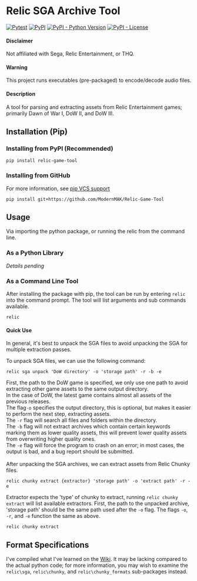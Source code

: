 # Relic SGA Archive Tool
[![Pytest](https://github.com/ModernMAK/Relic-Game-Tool/actions/workflows/pytest.yml/badge.svg)](https://github.com/ModernMAK/Relic-Game-Tool/actions/workflows/pytest.yml)
[![PyPI](https://img.shields.io/pypi/v/relic-game-tool)](https://pypi.org/project/relic-game-tool/)
[![PyPI - Python Version](https://img.shields.io/pypi/pyversions/relic-game-tool)](https://www.python.org/downloads/)
[![PyPI - License](https://img.shields.io/pypi/l/relic-game-tool)](https://github.com/ModernMAK/Relic-Game-Tool/blob/main/LICENSE.txt)
#### Disclaimer
Not affiliated with Sega, Relic Entertainment, or THQ.
#### Warning
This project runs executables (pre-packaged) to encode/decode audio files.
#### Description
A tool for parsing and extracting assets from Relic Entertainment games; primarily Dawn of War I, DoW II, and DoW III. 

## Installation (Pip)
### Installing from PyPI (Recommended)
```
pip install relic-game-tool
```
### Installing from GitHub
For more information, see [pip VCS support](https://pip.pypa.io/en/stable/topics/vcs-support/#git)
```
pip install git+https://github.com/ModernMAK/Relic-Game-Tool
```

## Usage
Via importing the python package, or running the relic from the command line.<br>
### As a Python Library
*Details pending*

### As a Command Line Tool
After installing the package with pip, the tool can be run by entering `relic` into the command prompt. The tool will list arguments and sub commands available.
```
relic
```
#### Quick Use
In general, it's best to unpack the SGA files to avoid unpacking the SGA for multiple extraction passes.<br>

To unpack SGA files, we can use the following command:
```
relic sga unpack 'DoW directory' -o 'storage path' -r -b -e
```
First, the path to the DoW game is specified, we only use one path to avoid extracting other game assets to the same output directory.<br>
In the case of DoW, the latest game contains almost all assets of the previous releases. <br>
The flag`-o` specifies the output directory, this is optional, but makes it easier to perform the next step, extracting assets. <br>
The `-r` flag will search all files and folders within the directory. <br>
The `-b` flag will not extract archives which contain certain keywords marking them as lower quality assets, this will prevent lower quality assets from overwriting higher quality ones.<br>
The `-e` flag will force the program to crash on an error; in most cases, the output is bad, and a bug report should be submitted.<br>
<br>
After unpacking the SGA archives, we can extract assets from Relic Chunky files.
```
relic chunky extract {extractor} 'storage path' -o 'extract path' -r -e
```
Extractor expects the 'type' of chunky to extract, running `relic chunky extract` will list available extractors.
First, the path to the unpacked archive, 'storage path' should be the same path used after the `-o` flag. 
The flags `-o`, `-r`, and `-e` function the same as above. 
```
relic chunky extract
```
## Format Specifications
I've compiled what I've learned on the [Wiki](https://github.com/ModernMAK/Relic-SGA-Archive-Tool/wiki).
It may be lacking compared to the actual python code; for more information, you may wish to examine the `relic\sga`, `relic\chunky`, and `relic\chunky_formats` sub-packages instead.
